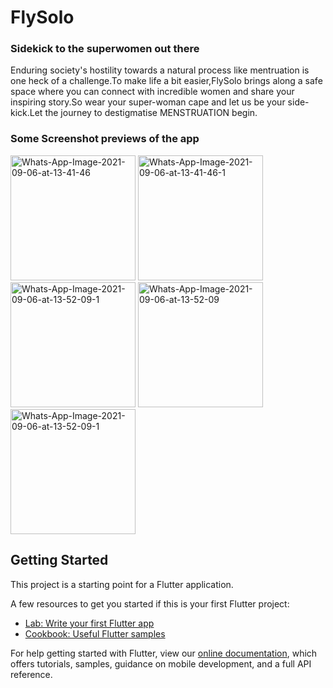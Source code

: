 # FlySolo
### Sidekick to the superwomen out there

Enduring society's hostility towards a natural process like mentruation is one heck of a challenge.To make life a bit easier,FlySolo brings along a safe space where you can connect with incredible women and share your inspiring story.So wear your super-woman cape and let us be your side-kick.Let the journey to  destigmatise MENSTRUATION begin.


### Some Screenshot previews of the app
<p>
<img src="https://i.ibb.co/CwW31Bb/Whats-App-Image-2021-09-06-at-13-41-46.jpg" alt="Whats-App-Image-2021-09-06-at-13-41-46" border="0" height="200px">
<img src="https://i.ibb.co/mhmYV4x/Whats-App-Image-2021-09-06-at-13-41-46-1.jpg" alt="Whats-App-Image-2021-09-06-at-13-41-46-1" border="0" height="200px" >
<img src="https://i.ibb.co/hD9ZxhL/Whats-App-Image-2021-09-06-at-13-52-09-1.jpg" alt="Whats-App-Image-2021-09-06-at-13-52-09-1" border="0" height="200px">
<img src="https://i.ibb.co/wBvYjsT/Whats-App-Image-2021-09-06-at-13-52-09.jpg" alt="Whats-App-Image-2021-09-06-at-13-52-09" border="0"height="200px">
<img src="https://i.ibb.co/hD9ZxhL/Whats-App-Image-2021-09-06-at-13-52-09-1.jpg" alt="Whats-App-Image-2021-09-06-at-13-52-09-1" border="0" height="200px">
  </p>


## Getting Started

This project is a starting point for a Flutter application.

A few resources to get you started if this is your first Flutter project:

- [Lab: Write your first Flutter app](https://flutter.dev/docs/get-started/codelab)
- [Cookbook: Useful Flutter samples](https://flutter.dev/docs/cookbook)

For help getting started with Flutter, view our
[online documentation](https://flutter.dev/docs), which offers tutorials,
samples, guidance on mobile development, and a full API reference.
